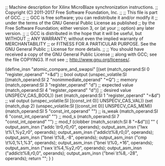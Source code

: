 ;; Machine description for Xilinx MicroBlaze synchronization instructions.
;; Copyright (C) 2011-2017 Free Software Foundation, Inc.
;;
;; This file is part of GCC.
;;
;; GCC is free software; you can redistribute it and/or modify it
;; under the terms of the GNU General Public License as published
;; by the Free Software Foundation; either version 3, or (at your
;; option) any later version.
;;
;; GCC is distributed in the hope that it will be useful, but WITHOUT
;; ANY WARRANTY; without even the implied warranty of MERCHANTABILITY
;; or FITNESS FOR A PARTICULAR PURPOSE.  See the GNU General Public
;; License for more details.
;;
;; You should have received a copy of the GNU General Public License
;; along with GCC; see the file COPYING3.  If not see
;; <http://www.gnu.org/licenses/>.

(define_insn "atomic_compare_and_swapsi"
  [(set (match_operand:SI 0 "register_operand" "=&d")		;; bool output
        (unspec_volatile:SI
          [(match_operand:SI 2 "nonimmediate_operand" "+Q")	;; memory
           (match_operand:SI 3 "register_operand" "d")		;; expected value
           (match_operand:SI 4 "register_operand" "d")]		;; desired value
          UNSPECV_CAS_BOOL))
   (set (match_operand:SI 1 "register_operand" "=&d")		;; val output
        (unspec_volatile:SI [(const_int 0)] UNSPECV_CAS_VAL))
   (set (match_dup 2)
        (unspec_volatile:SI [(const_int 0)] UNSPECV_CAS_MEM))
   (match_operand:SI 5 "const_int_operand" "")			;; is_weak
   (match_operand:SI 6 "const_int_operand" "")			;; mod_s
   (match_operand:SI 7 "const_int_operand" "")			;; mod_f
   (clobber (match_scratch:SI 8 "=&d"))]
  ""
  {
    output_asm_insn ("addc \tr0,r0,r0", operands);
    output_asm_insn ("lwx  \t%1,%y2,r0", operands);
    output_asm_insn ("addic\t%8,r0,0", operands);
    output_asm_insn ("bnei \t%8,.-8", operands);
    output_asm_insn ("cmp  \t%0,%1,%3", operands);
    output_asm_insn ("bnei \t%0,.+16", operands);
    output_asm_insn ("swx  \t%4,%y2,r0", operands);
    output_asm_insn ("addic\t%8,r0,0", operands);
    output_asm_insn ("bnei \t%8,.-28", operands);
    return "";
  }
)
